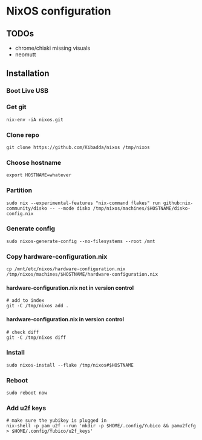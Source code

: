 # NixOS configuration

## TODOs
- chrome/chiaki missing visuals
- neomutt

## Installation

### Boot Live USB

### Get git
```console
nix-env -iA nixos.git
```

### Clone repo
```console
git clone https://github.com/Kibadda/nixos /tmp/nixos
```

### Choose hostname
```console
export HOSTNAME=whatever
```

### Partition
```console
sudo nix --experimental-features "nix-command flakes" run github:nix-community/disko -- --mode disko /tmp/nixos/machines/$HOSTNAME/disko-config.nix
```

### Generate config
```console
sudo nixos-generate-config --no-filesystems --root /mnt
```

### Copy hardware-configuration.nix
```console
cp /mnt/etc/nixos/hardware-configuration.nix /tmp/nixos/machines/$HOSTNAME/hardware-configuration.nix
```

#### hardware-configuration.nix not in version control
```console
# add to index
git -C /tmp/nixos add .
```

#### hardware-configuration.nix in version control
```console
# check diff
git -C /tmp/nixos diff
```

### Install
```console
sudo nixos-install --flake /tmp/nixos#$HOSTNAME
```

### Reboot
```console
sudo reboot now
```

### Add u2f keys
```console
# make sure the yubikey is plugged in
nix-shell -p pam_u2f --run 'mkdir -p $HOME/.config/Yubico && pamu2fcfg > $HOME/.config/Yubico/u2f_keys'
```
